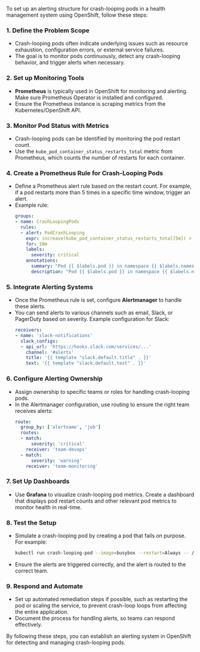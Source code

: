 To set up an alerting structure for crash-looping pods in a health management system using OpenShift, follow these steps:

### 1. **Define the Problem Scope**
   - Crash-looping pods often indicate underlying issues such as resource exhaustion, configuration errors, or external service failures.
   - The goal is to monitor pods continuously, detect any crash-looping behavior, and trigger alerts when necessary.

### 2. **Set up Monitoring Tools**
   - **Prometheus** is typically used in OpenShift for monitoring and alerting. Make sure Prometheus Operator is installed and configured.
   - Ensure the Prometheus instance is scraping metrics from the Kubernetes/OpenShift API.

### 3. **Monitor Pod Status with Metrics**
   - Crash-looping pods can be identified by monitoring the pod restart count.
   - Use the `kube_pod_container_status_restarts_total` metric from Prometheus, which counts the number of restarts for each container.

### 4. **Create a Prometheus Rule for Crash-Looping Pods**
   - Define a Prometheus alert rule based on the restart count. For example, if a pod restarts more than 5 times in a specific time window, trigger an alert.
   - Example rule:
     ```yaml
     groups:
     - name: CrashLoopingPods
       rules:
       - alert: PodCrashLooping
         expr: increase(kube_pod_container_status_restarts_total[5m]) > 5
         for: 10m
         labels:
           severity: critical
         annotations:
           summary: "Pod {{ $labels.pod }} in namespace {{ $labels.namespace }} is crash-looping."
           description: "Pod {{ $labels.pod }} in namespace {{ $labels.namespace }} has restarted more than 5 times in the last 5 minutes."
     ```

### 5. **Integrate Alerting Systems**
   - Once the Prometheus rule is set, configure **Alertmanager** to handle these alerts.
   - You can send alerts to various channels such as email, Slack, or PagerDuty based on severity.
     Example configuration for Slack:
     ```yaml
     receivers:
     - name: 'slack-notifications'
       slack_configs:
       - api_url: 'https://hooks.slack.com/services/...'
         channel: '#alerts'
         title: '{{ template "slack.default.title" . }}'
         text: '{{ template "slack.default.text" . }}'
     ```

### 6. **Configure Alerting Ownership**
   - Assign ownership to specific teams or roles for handling crash-looping pods.
   - In the Alertmanager configuration, use routing to ensure the right team receives alerts:
     ```yaml
     route:
       group_by: ['alertname', 'job']
       routes:
       - match:
           severity: 'critical'
         receiver: 'team-devops'
       - match:
           severity: 'warning'
         receiver: 'team-monitoring'
     ```

### 7. **Set Up Dashboards**
   - Use **Grafana** to visualize crash-looping pod metrics. Create a dashboard that displays pod restart counts and other relevant pod metrics to monitor health in real-time.

### 8. **Test the Setup**
   - Simulate a crash-looping pod by creating a pod that fails on purpose. For example:
     ```bash
     kubectl run crash-looping-pod --image=busybox --restart=Always -- /bin/sh -c "exit 1"
     ```
   - Ensure the alerts are triggered correctly, and the alert is routed to the correct team.

### 9. **Respond and Automate**
   - Set up automated remediation steps if possible, such as restarting the pod or scaling the service, to prevent crash-loop loops from affecting the entire application.
   - Document the process for handling alerts, so teams can respond effectively.

By following these steps, you can establish an alerting system in OpenShift for detecting and managing crash-looping pods.